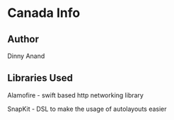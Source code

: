 # Canada Info

## Author
Dinny Anand

## Libraries Used
Alamofire - swift based http networking library

SnapKit - DSL to make the usage of autolayouts easier


